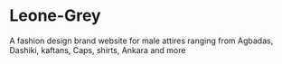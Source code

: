 # Leone-Grey
A fashion design brand website for male attires ranging from Agbadas, Dashiki, kaftans, Caps, shirts, Ankara and more 
